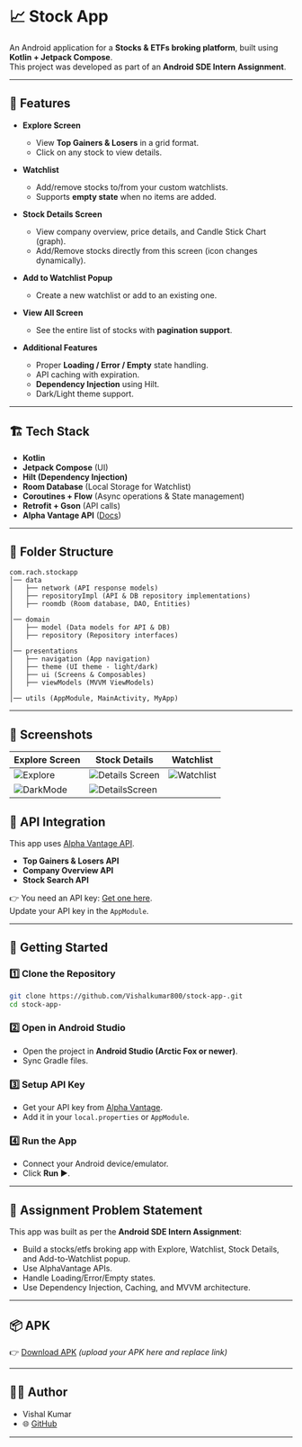 # 📈 Stock App  

An Android application for a **Stocks & ETFs broking platform**, built using **Kotlin + Jetpack Compose**.  
This project was developed as part of an **Android SDE Intern Assignment**.  

---

## 📌 Features  

- **Explore Screen**  
  - View **Top Gainers & Losers** in a grid format.  
  - Click on any stock to view details.  

- **Watchlist**  
  - Add/remove stocks to/from your custom watchlists.  
  - Supports **empty state** when no items are added.  

- **Stock Details Screen**  
  - View company overview, price details, and Candle Stick Chart (graph).  
  - Add/Remove stocks directly from this screen (icon changes dynamically).  

- **Add to Watchlist Popup**  
  - Create a new watchlist or add to an existing one.  

- **View All Screen**  
  - See the entire list of stocks with **pagination support**.  

- **Additional Features**  
  - Proper **Loading / Error / Empty** state handling.  
  - API caching with expiration.  
  - **Dependency Injection** using Hilt.  
  - Dark/Light theme support.  

---

## 🏗️ Tech Stack  

- **Kotlin**  
- **Jetpack Compose** (UI)  
- **Hilt (Dependency Injection)**  
- **Room Database** (Local Storage for Watchlist)  
- **Coroutines + Flow** (Async operations & State management)  
- **Retrofit + Gson** (API calls)  
- **Alpha Vantage API** ([Docs](https://www.alphavantage.co/))  

---

## 📂 Folder Structure  

```
com.rach.stockapp
│── data
│   ├── network (API response models)
│   ├── repositoryImpl (API & DB repository implementations)
│   ├── roomdb (Room database, DAO, Entities)
│
│── domain
│   ├── model (Data models for API & DB)
│   ├── repository (Repository interfaces)
│
│── presentations
│   ├── navigation (App navigation)
│   ├── theme (UI theme - light/dark)
│   ├── ui (Screens & Composables)
│   ├── viewModels (MVVM ViewModels)
│
│── utils (AppModule, MainActivity, MyApp)
```

---

## 📸 Screenshots  

| Explore Screen | Stock Details | Watchlist |
|----------------|--------------|-----------|
| ![Explore](https://github.com/user-attachments/assets/142d4acd-9cf1-4fad-aa84-5b26326ed75b) | ![Details Screen](https://github.com/user-attachments/assets/bfdbb24c-7c38-4b44-a150-a50f8508904f) | ![Watchlist](https://github.com/user-attachments/assets/b378190c-6f38-47cf-a6e3-6bb5676ef793) |
| ![DarkMode](https://github.com/user-attachments/assets/d6a17494-a257-4191-bebe-bda2b48d8512)| ![DetailsScreen](https://github.com/user-attachments/assets/d6a17494-a257-4191-bebe-bda2b48d8512)|



## 🔑 API Integration  

This app uses [Alpha Vantage API](https://www.alphavantage.co/).  
- **Top Gainers & Losers API**  
- **Company Overview API**  
- **Stock Search API**  

👉 You need an API key: [Get one here](https://www.alphavantage.co/support/#api-key).  
Update your API key in the `AppModule`.  

---

## 🚀 Getting Started  

### 1️⃣ Clone the Repository  
```bash
git clone https://github.com/Vishalkumar800/stock-app-.git
cd stock-app-
```

### 2️⃣ Open in Android Studio  
- Open the project in **Android Studio (Arctic Fox or newer)**.  
- Sync Gradle files.  

### 3️⃣ Setup API Key  
- Get your API key from [Alpha Vantage](https://www.alphavantage.co/).  
- Add it in your `local.properties` or `AppModule`.  

### 4️⃣ Run the App  
- Connect your Android device/emulator.  
- Click **Run ▶️**.  

---

## 📝 Assignment Problem Statement  

This app was built as per the **Android SDE Intern Assignment**:  
- Build a stocks/etfs broking app with Explore, Watchlist, Stock Details, and Add-to-Watchlist popup.  
- Use AlphaVantage APIs.  
- Handle Loading/Error/Empty states.  
- Use Dependency Injection, Caching, and MVVM architecture.  

---

## 📦 APK  

👉 [Download APK](https://drive.google.com/) *(upload your APK here and replace link)*  

---

## 👨‍💻 Author  

- Vishal Kumar  
- 🌐 [GitHub](https://github.com/Vishalkumar800)  

---
